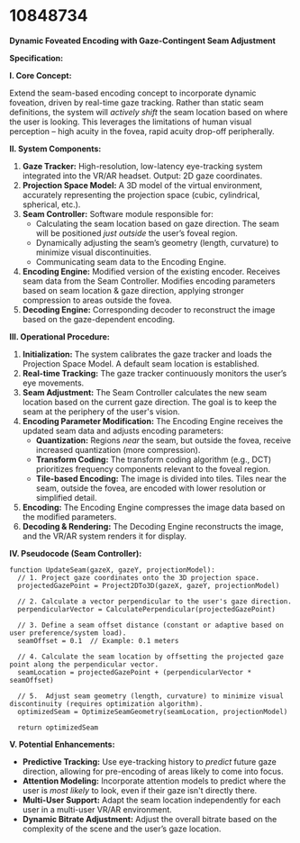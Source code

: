 # 10848734

**Dynamic Foveated Encoding with Gaze-Contingent Seam Adjustment**

**Specification:**

**I. Core Concept:**

Extend the seam-based encoding concept to incorporate dynamic foveation, driven by real-time gaze tracking.  Rather than static seam definitions, the system will *actively shift* the seam location based on where the user is looking. This leverages the limitations of human visual perception – high acuity in the fovea, rapid acuity drop-off peripherally.

**II. System Components:**

1.  **Gaze Tracker:** High-resolution, low-latency eye-tracking system integrated into the VR/AR headset. Output: 2D gaze coordinates.
2.  **Projection Space Model:**  A 3D model of the virtual environment, accurately representing the projection space (cubic, cylindrical, spherical, etc.).
3.  **Seam Controller:** Software module responsible for:
    *   Calculating the seam location based on gaze direction. The seam will be positioned *just outside* the user’s foveal region.
    *   Dynamically adjusting the seam’s geometry (length, curvature) to minimize visual discontinuities.
    *   Communicating seam data to the Encoding Engine.
4.  **Encoding Engine:** Modified version of the existing encoder. Receives seam data from the Seam Controller. Modifies encoding parameters based on seam location & gaze direction, applying stronger compression to areas outside the fovea.
5.  **Decoding Engine:** Corresponding decoder to reconstruct the image based on the gaze-dependent encoding.

**III. Operational Procedure:**

1.  **Initialization:**  The system calibrates the gaze tracker and loads the Projection Space Model.  A default seam location is established.
2.  **Real-time Tracking:** The gaze tracker continuously monitors the user’s eye movements.
3.  **Seam Adjustment:** The Seam Controller calculates the new seam location based on the current gaze direction. The goal is to keep the seam at the periphery of the user's vision.
4.  **Encoding Parameter Modification:** The Encoding Engine receives the updated seam data and adjusts encoding parameters:
    *   **Quantization:**  Regions *near* the seam, but outside the fovea, receive increased quantization (more compression).
    *   **Transform Coding:**  The transform coding algorithm (e.g., DCT) prioritizes frequency components relevant to the foveal region.
    *   **Tile-based Encoding:** The image is divided into tiles. Tiles near the seam, outside the fovea, are encoded with lower resolution or simplified detail.
5.  **Encoding:** The Encoding Engine compresses the image data based on the modified parameters.
6.  **Decoding & Rendering:** The Decoding Engine reconstructs the image, and the VR/AR system renders it for display.

**IV. Pseudocode (Seam Controller):**

```pseudocode
function UpdateSeam(gazeX, gazeY, projectionModel):
  // 1. Project gaze coordinates onto the 3D projection space.
  projectedGazePoint = Project2DTo3D(gazeX, gazeY, projectionModel)

  // 2. Calculate a vector perpendicular to the user's gaze direction.
  perpendicularVector = CalculatePerpendicular(projectedGazePoint)

  // 3. Define a seam offset distance (constant or adaptive based on user preference/system load).
  seamOffset = 0.1  // Example: 0.1 meters

  // 4. Calculate the seam location by offsetting the projected gaze point along the perpendicular vector.
  seamLocation = projectedGazePoint + (perpendicularVector * seamOffset)

  // 5.  Adjust seam geometry (length, curvature) to minimize visual discontinuity (requires optimization algorithm).
  optimizedSeam = OptimizeSeamGeometry(seamLocation, projectionModel)

  return optimizedSeam
```

**V. Potential Enhancements:**

*   **Predictive Tracking:**  Use eye-tracking history to *predict* future gaze direction, allowing for pre-encoding of areas likely to come into focus.
*   **Attention Modeling:**  Incorporate attention models to predict where the user is *most likely* to look, even if their gaze isn't directly there.
*   **Multi-User Support:**  Adapt the seam location independently for each user in a multi-user VR/AR environment.
*    **Dynamic Bitrate Adjustment:** Adjust the overall bitrate based on the complexity of the scene and the user’s gaze location.